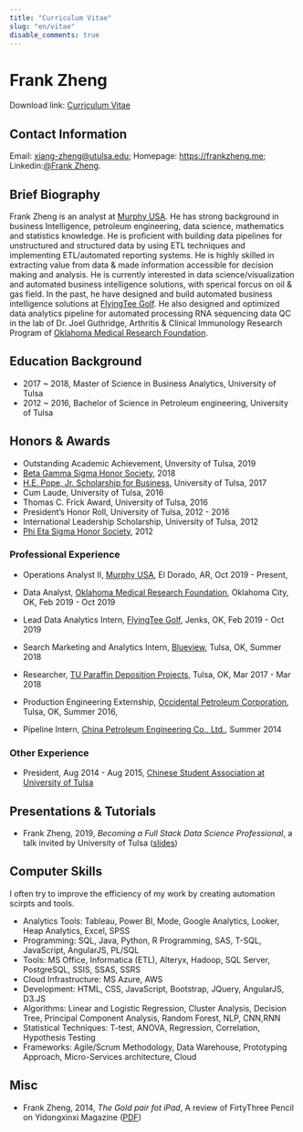 ```yaml
---
title: "Curriculum Vitae"
slug: "en/vitae"
disable_comments: true
---
```


# Frank Zheng  

Download link: <a href="https://github.com/Frankxz/frankzheng.me/blob/master/docs/CV%20FRANK%20ZHENG.pdf" download>Curriculum Vitae</a>

## Contact Information

Email: xiang-zheng@utulsa.edu; Homepage: <https://frankzheng.me>; Linkedin:[@Frank Zheng](https://www.linkedin.com/in/frank-zheng-xiang/).

## Brief Biography

Frank Zheng is an analyst at [Murphy USA](https://www.murphyusa.com/). He has strong background in business Intelligence, petroleum engineering, data science, mathematics and statistics knowledge. He is proficient with building data pipelines for unstructured and structured data by using ETL techniques and implementing ETL/automated reporting systems. He is highly skilled in extracting value from data & made information accessible for decision making and analysis. He is currently interested in data science/visualization and automated business intelligence solutions, with sperical forcus on oil & gas field. In the past, he have designed and build automated business intelligence solutions at [FlyingTee Golf](https://www.flyingteegolf.com/). He also designed and optimized data analytics pipeline for automated processing RNA sequencing data QC in the lab of Dr. Joel Guthridge, Arthritis & Clinical Immunology Research Program of [Oklahoma Medical Research Foundation](https://omrf.org/).

## Education Background

- 2017 ~ 2018, Master of Science in Business Analytics, University of Tulsa
- 2012 ~ 2016, Bachelor of Science in Petroleum engineering, University of Tulsa

## Honors & Awards

- Outstanding Academic Achievement, Unversity of Tulsa, 2019
- [Beta Gamma Sigma Honor Society](https://www.betagammasigma.org/home), 2018
- [H.E. Pope, Jr. Scholarship for Business](https://business.utulsa.edu/graduate-business-programs/financing-your-degree/), University of Tulsa, 2017
- Cum Laude, University of Tulsa, 2016
- Thomas C. Frick Award, University of Tulsa, 2016
- President’s Honor Roll, University of Tulsa, 2012 - 2016
- International Leadership Scholarship, University of Tulsa, 2012
- [Phi Eta Sigma Honor Society](https://www.phietasigma.org/), 2012

### Professional Experience

- Operations Analyst II, [Murphy USA](https://www.murphyusa.com/), El Dorado, AR, Oct 2019 - Present, 

- Data Analyst, [Oklahoma Medical Research Foundation](https://omrf.org/), Oklahoma City, OK, Feb 2019 - Oct 2019
- Lead Data Analytics Intern, [FlyingTee Golf](https://www.flyingteegolf.com/), Jenks, OK,  Feb 2019 - Oct 2019
- Search Marketing and Analytics Intern, [Blueview](https://withchm.com/), Tulsa, OK, Summer 2018
- Researcher, [TU Paraffin Deposition Projects](http://www.tupdp.utulsa.edu/), Tulsa, OK, Mar 2017 - Mar 2018
- Production Engineering Externship, [Occidental Petroleum Corporation](https://www.oxy.com/Pages/default.aspx), Tulsa, OK, Summer 2016,
- Pipeline Intern, [China Petroleum Engineering Co., Ltd.](http://cpecc.cnpc.com.cn/encpebj/index_en.shtml), Summer 2014

### Other Experience

- President, Aug 2014 - Aug 2015, [Chinese Student Association at University of Tulsa](https://utulsa.edu/student-organizations/)

## Presentations & Tutorials

<!-- Most of my slides were generated from R Markdown. To download the R Markdown source documents, simply replace the extension `.html` with `.Rmd` in the address bar of your web browser. -->

- Frank Zheng, 2019, _Becoming a Full Stack Data Science Professional_, a talk invited by University of Tulsa ([slides](https://github.com/Frankxz/frankzheng.me/blob/master/docs/FSDS.pptx))

## Computer Skills

I often try to improve the efficiency of my work by creating automation scirpts and tools.

- Analytics Tools: Tableau, Power BI, Mode, Google Analytics, Looker, Heap Analytics, Excel, SPSS
- Programming: SQL, Java, Python, R Programming, SAS, T-SQL, JavaScript, AngularJS, PL/SQL
- Tools: MS Office, Informatica (ETL), Alteryx, Hadoop, SQL Server, PostgreSQL, SSIS, SSAS, SSRS
- Cloud Infrastructure: MS Azure, AWS
- Development: HTML, CSS, JavaScript, Bootstrap, JQuery, AngularJS, D3.JS
- Algorithms: Linear and Logistic Regression, Cluster Analysis, Decision Tree, Principal Component Analysis, Random Forest, NLP, CNN,RNN
- Statistical Techniques: T-test, ANOVA, Regression, Correlation, Hypothesis Testing
- Frameworks: Agile/Scrum Methodology, Data Warehouse, Prototyping Approach, Micro-Services architecture, Cloud 


## Misc

- Frank Zheng, 2014, _The Gold pair fot iPad_, A review of FirtyThree Pencil on Yidongxinxi Magazine ([PDF](https://github.com/Frankxz/frankzheng.me/blob/master/docs/172-179%E5%A4%A7%E9%85%8D%E8%A7%92.pdf))

